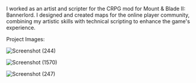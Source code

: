 I worked as an artist and scripter for the CRPG mod for Mount & Blade II: Bannerlord. I designed and created maps for the online player community, combining my artistic skills with technical scripting to enhance the game's experience.

Project Images: 

![Screenshot (244)](https://github.com/Pouriamohseni/CRPG-Talmberg/assets/145625808/0133444b-a91c-4991-9a70-27938e2435a9)

![Screenshot (1570)](https://github.com/Pouriamohseni/CRPG-Talmberg/assets/145625808/a846d428-7052-4d42-9032-0f22116b1b2a)

![Screenshot (247)](https://github.com/Pouriamohseni/CRPG-Talmberg/assets/145625808/3ab4f4eb-2c09-41d7-8097-5ba28b26e4aa)
